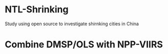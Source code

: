 # NTL-Shrinking
Study using open source to investigate shirnking cities in China

# Combine DMSP/OLS with NPP-VIIRS
